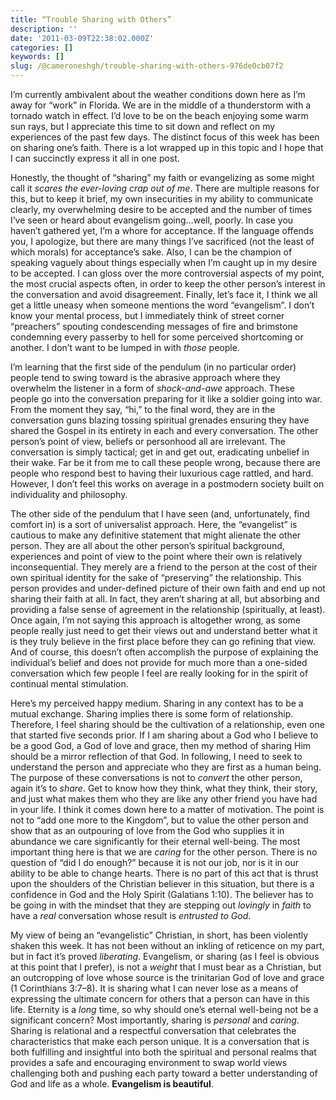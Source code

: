 ```yaml
---
title: “Trouble Sharing with Others”
description: ''
date: '2011-03-09T22:38:02.000Z'
categories: []
keywords: []
slug: /@cameroneshgh/trouble-sharing-with-others-976de0cb07f2
---
```


I’m currently ambivalent about the weather conditions down here as I’m away for “work” in Florida. We are in the middle of a thunderstorm with a tornado watch in effect. I’d love to be on the beach enjoying some warm sun rays, but I appreciate this time to sit down and reflect on my experiences of the past few days. The distinct focus of this week has been on sharing one’s faith. There is a lot wrapped up in this topic and I hope that I can succinctly express it all in one post.

Honestly, the thought of “sharing” my faith or evangelizing as some might call it _scares the ever-loving crap out of me_. There are multiple reasons for this, but to keep it brief, my own insecurities in my ability to communicate clearly, my overwhelming desire to be accepted and the number of times I’ve seen or heard about evangelism going…well, poorly. In case you haven’t gathered yet, I’m a whore for acceptance. If the language offends you, I apologize, but there are many things I’ve sacrificed (not the least of which morals) for acceptance’s sake. Also, I can be the champion of speaking vaguely about things especially when I’m caught up in my desire to be accepted. I can gloss over the more controversial aspects of my point, the most crucial aspects often, in order to keep the other person’s interest in the conversation and avoid disagreement. Finally, let’s face it, I think we all get a little uneasy when someone mentions the word “evangelism”. I don’t know your mental process, but I immediately think of street corner “preachers” spouting condescending messages of fire and brimstone condemning every passerby to hell for some perceived shortcoming or another. I don’t want to be lumped in with _those_ people.

I’m learning that the first side of the pendulum (in no particular order) people tend to swing toward is the abrasive approach where they overwhelm the listener in a form of _shock-and-awe_ approach. These people go into the conversation preparing for it like a soldier going into war. From the moment they say, “hi,” to the final word, they are in the conversation guns blazing tossing spiritual grenades ensuring they have shared the Gospel in its entirety in each and every conversation. The other person’s point of view, beliefs or personhood all are irrelevant. The conversation is simply tactical; get in and get out, eradicating unbelief in their wake. Far be it from me to call these people wrong, because there are people who respond best to having their luxurious cage rattled, and hard. However, I don’t feel this works on average in a postmodern society built on individuality and philosophy.

The other side of the pendulum that I have seen (and, unfortunately, find comfort in) is a sort of universalist approach. Here, the “evangelist” is cautious to make any definitive statement that might alienate the other person. They are all about the other person’s spiritual background, experiences and point of view to the point where their own is relatively inconsequential. They merely are a friend to the person at the cost of their own spiritual identity for the sake of “preserving” the relationship. This person provides and under-defined picture of their own faith and end up not sharing their faith at all. In fact, they aren’t sharing at all, but absorbing and providing a false sense of agreement in the relationship (spiritually, at least). Once again, I’m not saying this approach is altogether wrong, as some people really just need to get their views out and understand better what it is they truly believe in the first place before they can go refining that view. And of course, this doesn’t often accomplish the purpose of explaining the individual’s belief and does not provide for much more than a one-sided conversation which few people I feel are really looking for in the spirit of continual mental stimulation.

Here’s my perceived happy medium. Sharing in any context has to be a mutual exchange. Sharing implies there is some form of relationship. Therefore, I feel sharing should be the cultivation of a relationship, even one that started five seconds prior. If I am sharing about a God who I believe to be a good God, a God of love and grace, then my method of sharing Him should be a mirror reflection of that God. In following, I need to seek to understand the person and appreciate who they are first as a human being. The purpose of these conversations is not to _convert_ the other person, again it’s to _share_. Get to know how they think, what they think, their story, and just what makes them who they are like any other friend you have had in your life. I think it comes down here to a matter of motivation. The point is not to “add one more to the Kingdom”, but to value the other person and show that as an outpouring of love from the God who supplies it in abundance we care significantly for their eternal well-being. The most important thing here is that we are _caring_ for the other person. There is no question of “did I do enough?” because it is not our job, nor is it in our ability to be able to change hearts. There is no part of this act that is thrust upon the shoulders of the Christian believer in this situation, but there is a confidence in God and the Holy Spirit (Galatians 1:10). The believer has to be going in with the mindset that they are stepping out _lovingly_ in _faith_ to have a _real_ conversation whose result is _entrusted to God_.

My view of being an “evangelistic” Christian, in short, has been violently shaken this week. It has not been without an inkling of reticence on my part, but in fact it’s proved _liberating_. Evangelism, or sharing (as I feel is obvious at this point that I prefer), is not a _weight_ that I must bear as a Christian, but an outcropping of love whose source is the trinitarian God of love and grace (1 Corinthians 3:7–8). It is sharing what I can never lose as a means of expressing the ultimate concern for others that a person can have in this life. Eternity is a _long_ time, so why should one’s eternal well-being not be a significant concern? Most importantly, sharing is _personal_ and _caring_. Sharing is relational and a respectful conversation that celebrates the characteristics that make each person unique. It is a conversation that is both fulfilling and insightful into both the spiritual and personal realms that provides a safe and encouraging environment to swap world views challenging both and pushing each party toward a better understanding of God and life as a whole. **Evangelism is beautiful**.